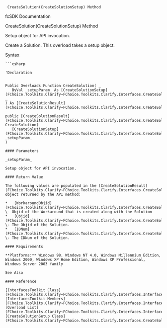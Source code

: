 ﻿     CreateSolution(CreateSolutionSetup) Method                                                   

fcSDK Documentation

CreateSolution(CreateSolutionSetup) Method

Setup object for API invocation.

Create a Solution. This overload takes a setup object.

Syntax

```vbnet
```csharp

'Declaration
 

Public Overloads Function CreateSolution( _
   ByVal _setupParam_ As [CreateSolutionSetup](FChoice.Toolkits.Clarify~FChoice.Toolkits.Clarify.Interfaces.CreateSolutionSetup.md) _
) As [CreateSolutionResult](FChoice.Toolkits.Clarify~FChoice.Toolkits.Clarify.Interfaces.CreateSolutionResult.md)

public [CreateSolutionResult](FChoice.Toolkits.Clarify~FChoice.Toolkits.Clarify.Interfaces.CreateSolutionResult.md) CreateSolution( 
   [CreateSolutionSetup](FChoice.Toolkits.Clarify~FChoice.Toolkits.Clarify.Interfaces.CreateSolutionSetup.md) _setupParam_
)

#### Parameters

_setupParam_

Setup object for API invocation.

#### Return Value

The following values are populated in the [CreateSolutionResult](FChoice.Toolkits.Clarify~FChoice.Toolkits.Clarify.Interfaces.CreateSolutionResult.md) object returned by the API method:

*   [WorkaroundObjid](FChoice.Toolkits.Clarify~FChoice.Toolkits.Clarify.Interfaces.CreateSolutionResult~WorkaroundObjid.md) \- Objid of the Workaround that is created along with the Solution
*   [Objid](FChoice.Toolkits.Clarify~FChoice.Toolkits.Clarify.Interfaces.CreateSolutionResult~Objid.md) \- The Objid of the Solution.
*   [IDNum](FChoice.Toolkits.Clarify~FChoice.Toolkits.Clarify.Interfaces.CreateSolutionResult~IDNum.md) \- The IDNum of the Solution.

#### Requirements

**Platforms:** Windows 98, Windows NT 4.0, Windows Millennium Edition, Windows 2000, Windows XP Home Edition, Windows XP Professional, Windows Server 2003 family

See Also

#### Reference

[InterfacesToolkit Class](FChoice.Toolkits.Clarify~FChoice.Toolkits.Clarify.Interfaces.InterfacesToolkit.md)  
[InterfacesToolkit Members](FChoice.Toolkits.Clarify~FChoice.Toolkits.Clarify.Interfaces.InterfacesToolkit_members.md)  
[Overload List](FChoice.Toolkits.Clarify~FChoice.Toolkits.Clarify.Interfaces.InterfacesToolkit~CreateSolution.md)  
[CreateSolutionSetup Class](FChoice.Toolkits.Clarify~FChoice.Toolkits.Clarify.Interfaces.CreateSolutionSetup.md)